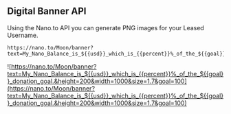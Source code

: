 ## Digital Banner API

Using the Nano.to API you can generate PNG images for your Leased Username. 

```
https://nano.to/Moon/banner?text=My_Nano_Balance_is_${{usd}}_which_is_{{percent}}%_of_the_${{goal}}_donation_goal.&height=200&width=1000&size=1.7&goal=100
```

![https://nano.to/Moon/banner?text=My_Nano_Balance_is_${{usd}}_which_is_{{percent}}%_of_the_${{goal}}_donation_goal.&height=200&width=1000&size=1.7&goal=100](https://nano.to/Moon/banner?text=My_Nano_Balance_is_${{usd}}_which_is_{{percent}}%_of_the_${{goal}}_donation_goal.&height=200&width=1000&size=1.7&goal=100)
